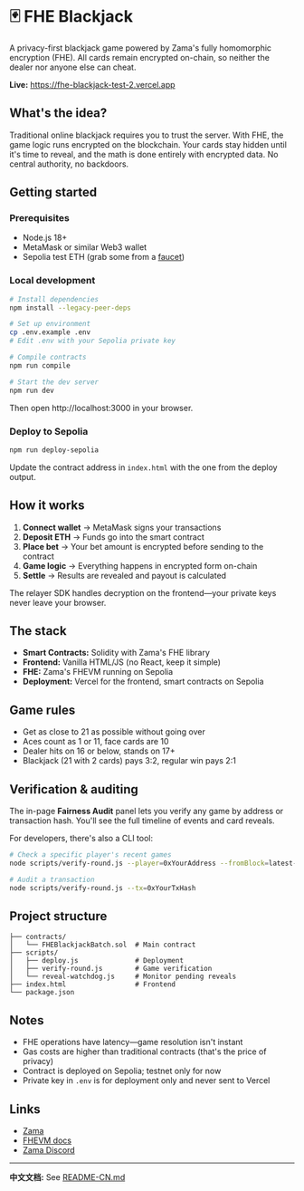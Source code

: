 # 🃏 FHE Blackjack

A privacy-first blackjack game powered by Zama's fully homomorphic encryption (FHE). All cards remain encrypted on-chain, so neither the dealer nor anyone else can cheat.

**Live:** https://fhe-blackjack-test-2.vercel.app

## What's the idea?

Traditional online blackjack requires you to trust the server. With FHE, the game logic runs encrypted on the blockchain. Your cards stay hidden until it's time to reveal, and the math is done entirely with encrypted data. No central authority, no backdoors.

## Getting started

### Prerequisites
- Node.js 18+
- MetaMask or similar Web3 wallet
- Sepolia test ETH (grab some from a [faucet](https://www.alchemy.com/faucets/ethereum-sepolia))

### Local development

```bash
# Install dependencies
npm install --legacy-peer-deps

# Set up environment
cp .env.example .env
# Edit .env with your Sepolia private key

# Compile contracts
npm run compile

# Start the dev server
npm run dev
```

Then open http://localhost:3000 in your browser.

### Deploy to Sepolia

```bash
npm run deploy-sepolia
```

Update the contract address in `index.html` with the one from the deploy output.

## How it works

1. **Connect wallet** → MetaMask signs your transactions
2. **Deposit ETH** → Funds go into the smart contract
3. **Place bet** → Your bet amount is encrypted before sending to the contract
4. **Game logic** → Everything happens in encrypted form on-chain
5. **Settle** → Results are revealed and payout is calculated

The relayer SDK handles decryption on the frontend—your private keys never leave your browser.

## The stack

- **Smart Contracts:** Solidity with Zama's FHE library
- **Frontend:** Vanilla HTML/JS (no React, keep it simple)
- **FHE:** Zama's FHEVM running on Sepolia
- **Deployment:** Vercel for the frontend, smart contracts on Sepolia

## Game rules

- Get as close to 21 as possible without going over
- Aces count as 1 or 11, face cards are 10
- Dealer hits on 16 or below, stands on 17+
- Blackjack (21 with 2 cards) pays 3:2, regular win pays 2:1

## Verification & auditing

The in-page **Fairness Audit** panel lets you verify any game by address or transaction hash. You'll see the full timeline of events and card reveals.

For developers, there's also a CLI tool:

```bash
# Check a specific player's recent games
node scripts/verify-round.js --player=0xYourAddress --fromBlock=latest-2000

# Audit a transaction
node scripts/verify-round.js --tx=0xYourTxHash
```

## Project structure

```
├── contracts/
│   └── FHEBlackjackBatch.sol  # Main contract
├── scripts/
│   ├── deploy.js              # Deployment
│   ├── verify-round.js        # Game verification
│   └── reveal-watchdog.js     # Monitor pending reveals
├── index.html                 # Frontend
└── package.json
```

## Notes

- FHE operations have latency—game resolution isn't instant
- Gas costs are higher than traditional contracts (that's the price of privacy)
- Contract is deployed on Sepolia; testnet only for now
- Private key in `.env` is for deployment only and never sent to Vercel

## Links

- [Zama](https://zama.ai)
- [FHEVM docs](https://docs.zama.ai/fhevm)
- [Zama Discord](https://discord.gg/zama)

---

**中文文档:** See [README-CN.md](./README-CN.md)
